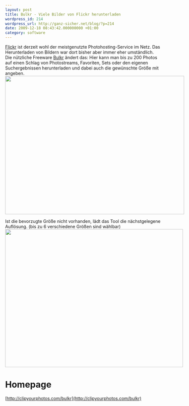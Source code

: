 ```yaml
---
layout: post
title: Bulkr - Viele Bilder von Flickr herunterladen
wordpress_id: 214
wordpress_url: http://ganz-sicher.net/blog/?p=214
date: 2009-12-18 08:43:42.000000000 +01:00
category: software
---
```

[Flickr](http://flickr.com) ist derzeit wohl der meistgenutzte Photohosting-Service im Netz. Das Herunterladen von Bildern war dort bisher aber immer eher umständlich. Die nützliche Freeware <a href="http://clipyourphotos.com/bulkr" target="_blank">Bulkr</a> ändert das: Hier kann man bis zu 200 Photos auf einen Schlag von Photostreams, Favoriten, Sets oder den eigenen Suchergebnissen herunterladen und dabei auch die gewünschte Größe mit angeben.
<img class="borderimg" style="max-width: 800px;" src="/wp-content/uploads/bulkr_screen1.jpg" alt="" width="577" height="446" />


Ist die bevorzugte Größe nicht vorhanden, lädt das Tool die nächstgelegene Auflösung. (bis zu 6 verschiedene Größen sind wählbar)
<img class="borderimg" style="max-width: 800px;" src="/wp-content/uploads/bulkr_screen2.jpg" alt="" width="573" height="445" />

Homepage
========
[http://clipyourphotos.com/bulkr](http://clipyourphotos.com/bulkr)
